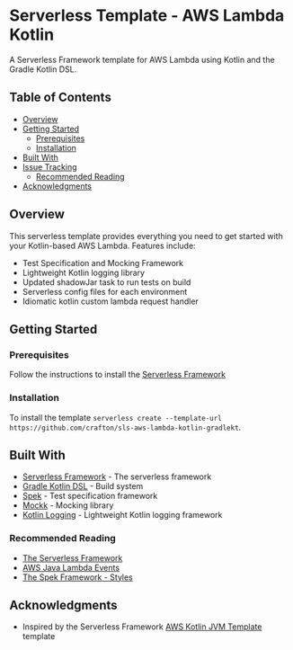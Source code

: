 # Serverless Template - AWS Lambda Kotlin

A Serverless Framework template for AWS Lambda using Kotlin and the Gradle Kotlin DSL.

## Table of Contents

- [Overview](#markdown-header-overview)
- [Getting Started](#markdown-header-getting-started)
    - [Prerequisites](#markdown-header-prerequisites)
    - [Installation](#markdown-header-installation)
- [Built With](#markdown-header-built-with)
- [Issue Tracking](#markdown-header-issue-tracking)
    - [Recommended Reading](#markdown-header-recommended-reading)
- [Acknowledgments](#markdown-header-acknowledgments)

## Overview

This serverless template provides everything you need to get started with your Kotlin-based AWS Lambda. Features include:

* Test Specification and Mocking Framework
* Lightweight Kotlin logging library
* Updated shadowJar task to run tests on build
* Serverless config files for each environment
* Idiomatic kotlin custom lambda request handler

## Getting Started

### Prerequisites

Follow the instructions to install the [Serverless Framework](https://serverless.com/framework/docs/getting-started/)

### Installation

To install the template `serverless create --template-url https://github.com/crafton/sls-aws-lambda-kotlin-gradlekt`.

## Built With

* [Serverless Framework](https://serverless.com/) - The serverless framework
* [Gradle Kotlin DSL](https://docs.gradle.org/current/userguide/kotlin_dsl.html) - Build system
* [Spek](https://www.spekframework.org/) - Test specification framework
* [Mockk](https://github.com/mockk/mockk) - Mocking library
* [Kotlin Logging](https://github.com/MicroUtils/kotlin-logging) - Lightweight Kotlin logging framework

### Recommended Reading

* [The Serverless Framework](https://serverless.com/framework/docs/)
* [AWS Java Lambda Events](https://github.com/aws/aws-lambda-java-libs/tree/master/aws-lambda-java-events)
* [The Spek Framework - Styles](https://www.spekframework.org/gherkin/)

## Acknowledgments

* Inspired by the Serverless Framework [AWS Kotlin JVM Template](https://github.com/serverless/serverless/tree/master/lib/plugins/create/templates/aws-kotlin-jvm-gradle) template
